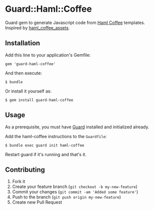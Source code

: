 # Guard::Haml::Coffee

Guard gem to generate Javascript code from [Haml Coffee](https://github.com/netzpirat/haml-coffee) templates. Inspired by [haml_coffee_assets](https://github.com/netzpirat/haml_coffee_assets).

## Installation

Add this line to your application's Gemfile:

    gem 'guard-haml-coffee'

And then execute:

    $ bundle

Or install it yourself as:

    $ gem install guard-haml-coffee

## Usage

As a prerequisite, you must have [Guard](https://github.com/guard/guard) installed and initialized already.

Add the haml-coffee instructions to the `Guardfile`:
    
    $ bundle exec guard init haml-coffee

Restart guard if it's running and that's it.

## Contributing

1. Fork it
2. Create your feature branch (`git checkout -b my-new-feature`)
3. Commit your changes (`git commit -am 'Added some feature'`)
4. Push to the branch (`git push origin my-new-feature`)
5. Create new Pull Request
